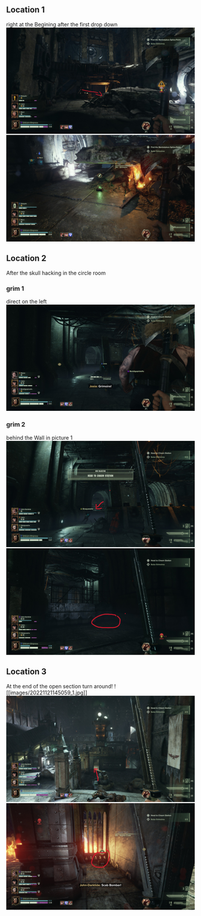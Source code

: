 ## Location 1
right at the Begining after the first drop down
![](images/20221121153510_1_edit.jpg)
![](images/20221121153456_1.jpg)

## Location 2
After the skull hacking in the circle room 
### grim 1
direct on the left
![](images/20221121210953_1.jpg)
### grim 2  
behind the Wall in picture 1
![](images/20221121144734_1_edit.jpg)
![](images/20221121144845_1_edit.jpg)

## Location 3
At the end of the open section turn around!
![[images/20221121145059_1.jpg]]
![](images/20221121145114_1_edit.jpg)
![](images/20221121145045_1_edit.jpg)
